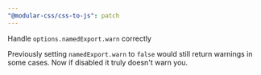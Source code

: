 ```yaml
---
"@modular-css/css-to-js": patch
---
```


Handle `options.namedExport.warn` correctly

Previously setting `namedExport.warn` to `false` would still return warnings in some cases. Now if disabled it truly doesn't warn you.
